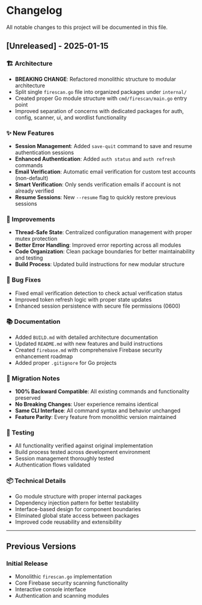# Changelog

All notable changes to this project will be documented in this file.

## [Unreleased] - 2025-01-15

### 🏗️ Architecture
- **BREAKING CHANGE**: Refactored monolithic structure to modular architecture
- Split single `firescan.go` file into organized packages under `internal/`
- Created proper Go module structure with `cmd/firescan/main.go` entry point
- Improved separation of concerns with dedicated packages for auth, config, scanner, ui, and wordlist functionality

### ✨ New Features
- **Session Management**: Added `save-quit` command to save and resume authentication sessions
- **Enhanced Authentication**: Added `auth status` and `auth refresh` commands
- **Email Verification**: Automatic email verification for custom test accounts (non-default)
- **Smart Verification**: Only sends verification emails if account is not already verified
- **Resume Sessions**: New `--resume` flag to quickly restore previous sessions

### 🔧 Improvements
- **Thread-Safe State**: Centralized configuration management with proper mutex protection
- **Better Error Handling**: Improved error reporting across all modules
- **Code Organization**: Clean package boundaries for better maintainability and testing
- **Build Process**: Updated build instructions for new modular structure

### 🐛 Bug Fixes
- Fixed email verification detection to check actual verification status
- Improved token refresh logic with proper state updates
- Enhanced session persistence with secure file permissions (0600)

### 📚 Documentation
- Added `BUILD.md` with detailed architecture documentation
- Updated `README.md` with new features and build instructions
- Created `firebase.md` with comprehensive Firebase security enhancement roadmap
- Added proper `.gitignore` for Go projects

### 🔄 Migration Notes
- **100% Backward Compatible**: All existing commands and functionality preserved
- **No Breaking Changes**: User experience remains identical
- **Same CLI Interface**: All command syntax and behavior unchanged
- **Feature Parity**: Every feature from monolithic version maintained

### 🧪 Testing
- All functionality verified against original implementation
- Build process tested across development environment
- Session management thoroughly tested
- Authentication flows validated

### 📦 Technical Details
- Go module structure with proper internal packages
- Dependency injection pattern for better testability
- Interface-based design for component boundaries
- Eliminated global state access between packages
- Improved code reusability and extensibility

---

## Previous Versions

### Initial Release
- Monolithic `firescan.go` implementation
- Core Firebase security scanning functionality
- Interactive console interface
- Authentication and scanning modules
